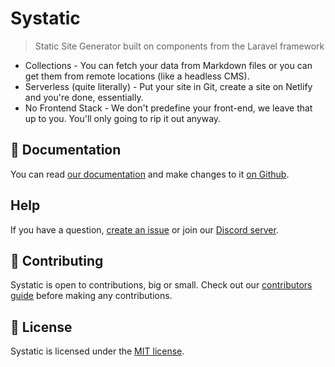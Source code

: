 # Systatic
> Static Site Generator built on components from the Laravel framework

* Collections - You can fetch your data from Markdown files or you can get them from remote locations (like a headless CMS).
* Serverless (quite literally) - Put your site in Git, create a site on Netlify and you're done, essentially.
* No Frontend Stack - We don't predefine your front-end, we leave that up to you. You'll only going to rip it out anyway.

## 📄 Documentation

You can read [our documentation](https://systatic.co) and make changes to it [on Github](https://github.com/damcclean/systatic.co).

## Help

If you have a question, [create an issue](https://github.com/damcclean/Systatic/issues/new?template=question.md) or join our [Discord server](https://discord.gg/zSg3MHv).

## 🤲 Contributing

Systatic is open to contributions, big or small. Check out our [contributors guide](https://github.com/damcclean/Systatic/blob/master/CONTRIBUTING.md) before making any contributions.

## 📝 License

Systatic is licensed under the [MIT license](https://github.com/damcclean/Systatic/blob/master/LICENSE).

